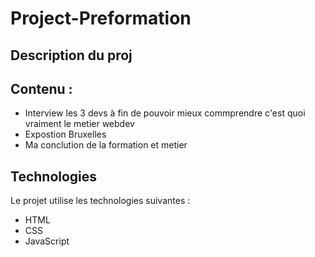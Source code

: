 # Project-Preformation
## Description du proj
  

## Contenu :
 - Interview les 3 devs à fin de pouvoir mieux commprendre c'est quoi vraiment le metier webdev
 - Expostion Bruxelles
 - Ma conclution de la formation et metier 
## Technologies
Le projet utilise les technologies suivantes :

- HTML
- CSS
- JavaScript
